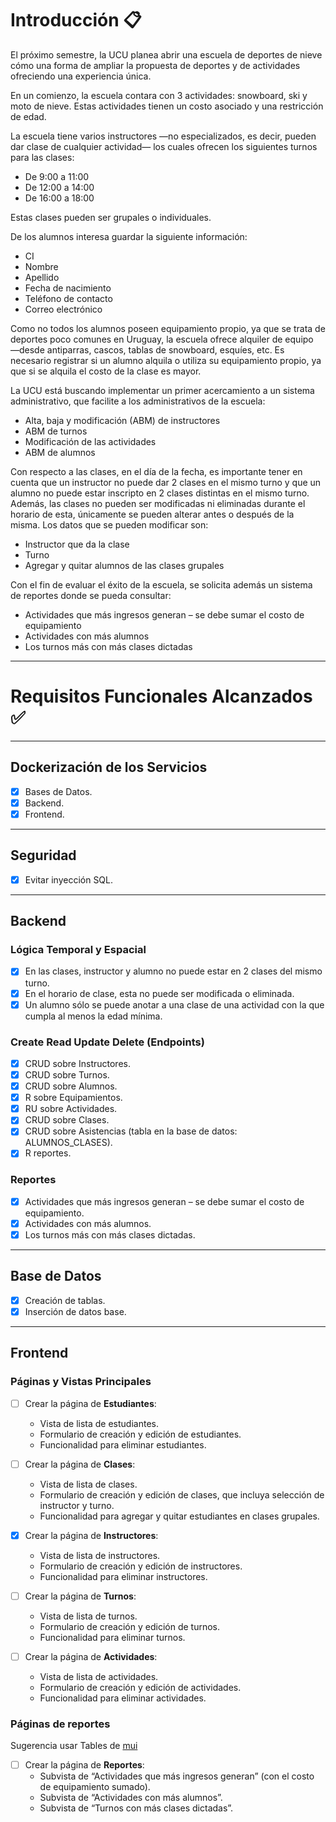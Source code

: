 # Introducción :clipboard:

El próximo semestre, la UCU planea abrir una escuela de deportes de nieve cómo una forma de ampliar la propuesta de deportes y de actividades ofreciendo una experiencia única.

En un comienzo, la escuela contara con 3 actividades: snowboard, ski y moto de nieve. Estas actividades tienen un costo asociado y una restricción de edad. 

La escuela tiene varios instructores ―no especializados, es decir, pueden dar clase de cualquier actividad― los cuales ofrecen los siguientes turnos para las clases: 
- De 9:00 a 11:00 
- De 12:00 a 14:00 
- De 16:00 a 18:00

Estas clases pueden ser grupales o individuales.

De los alumnos interesa guardar la siguiente información: 
- CI 
- Nombre 
- Apellido 
- Fecha de nacimiento 
- Teléfono de contacto 
- Correo electrónico

Como no todos los alumnos poseen equipamiento propio, ya que se trata de deportes poco comunes en Uruguay, la escuela ofrece alquiler de equipo ―desde antiparras, cascos, tablas de snowboard, esquíes, etc. Es necesario registrar si un alumno alquila o utiliza su equipamiento propio, ya que si se alquila el costo de la clase es mayor.

La UCU está buscando implementar un primer acercamiento a un sistema administrativo, que facilite a los administrativos de la escuela:

- Alta, baja y modificación (ABM) de instructores 
- ABM de turnos 
- Modificación de las actividades 
- ABM de alumnos 

Con respecto a las clases, en el día de la fecha, es importante tener en cuenta que un instructor no puede dar 2 clases en el mismo turno y que un alumno no puede estar inscripto en 2 clases distintas en el mismo turno. Además, las clases no pueden ser modificadas ni eliminadas durante el horario de esta, únicamente se pueden alterar antes o después de la misma. Los datos que se  pueden modificar son: 

- Instructor que da la clase 
- Turno 
- Agregar y quitar alumnos de las clases grupales

Con el fin de evaluar el éxito de la escuela, se solicita además un sistema de reportes donde se pueda consultar: 

- Actividades que más ingresos generan – se debe sumar el costo de equipamiento 
- Actividades con más alumnos 
- Los turnos más con más clases dictadas

---

# Requisitos Funcionales Alcanzados :white_check_mark:

---

## Dockerización de los Servicios

- [x] Bases de Datos.
- [x] Backend.
- [x] Frontend.

---

## Seguridad

- [x] Evitar inyección SQL.

---

## Backend

### Lógica Temporal y Espacial

- [x] En las clases, instructor y alumno no puede estar en 2 clases del mismo turno.
- [x] En el horario de clase, esta no puede ser modificada o eliminada.
- [x] Un alumno sólo se puede anotar a una clase de una actividad con la que cumpla al menos la edad mínima.

### Create Read Update Delete (Endpoints)

- [x] CRUD sobre Instructores.
- [x] CRUD sobre Turnos.
- [x] CRUD sobre Alumnos.
- [x] R sobre Equipamientos.
- [x] RU sobre Actividades.
- [x] CRUD sobre Clases.
- [x] CRUD sobre Asistencias (tabla en la base de datos: ALUMNOS_CLASES).
- [x] R reportes.

### Reportes

- [x] Actividades que más ingresos generan – se debe sumar el costo de equipamiento.
- [x] Actividades con más alumnos.
- [x] Los turnos más con más clases dictadas.

---

## Base de Datos

- [x] Creación de tablas.
- [x] Inserción de datos base.

---

## Frontend

### Páginas y Vistas Principales

- [ ] Crear la página de **Estudiantes**:

  - Vista de lista de estudiantes.
  - Formulario de creación y edición de estudiantes.
  - Funcionalidad para eliminar estudiantes.

- [ ] Crear la página de **Clases**:

  - Vista de lista de clases.
  - Formulario de creación y edición de clases, que incluya selección de instructor y turno.
  - Funcionalidad para agregar y quitar estudiantes en clases grupales.

- [X] Crear la página de **Instructores**:

  - Vista de lista de instructores.
  - Formulario de creación y edición de instructores.
  - Funcionalidad para eliminar instructores.

- [ ] Crear la página de **Turnos**:

  - Vista de lista de turnos.
  - Formulario de creación y edición de turnos.
  - Funcionalidad para eliminar turnos.

- [ ] Crear la página de **Actividades**:
  - Vista de lista de actividades.
  - Formulario de creación y edición de actividades.
  - Funcionalidad para eliminar actividades.

### Páginas de reportes

Sugerencia usar Tables de [mui](https://mui.com/material-ui/react-table/)

- [ ] Crear la página de **Reportes**:
  - Subvista de “Actividades que más ingresos generan” (con el costo de equipamiento sumado).
  - Subvista de “Actividades con más alumnos”.
  - Subvista de “Turnos con más clases dictadas”.